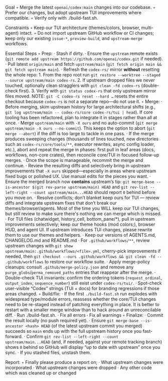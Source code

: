 Goal
◦ Merge the latest `openai/codex:main` changes into our codebase.
◦ Prefer our changes, but adopt upstream TUI improvements where compatible.
◦ Verify only with ./build-fast.sh.

Constraints
◦ Keep our TUI architecture (themes/colors, browser, multi-agent) intact.
◦ Do not import upstream GitHub workflow or CI changes; keep only our existing `issue-*`, `preview-build`, and `upstream-merge` workflows.

Essential Steps
◦ Prep:
  · Stash if dirty.
  · Ensure the `upstream` remote exists (`git remote add upstream https://github.com/openai/codex.git` if needed).
  · Pull latest `origin/main` and fetch `upstream/main` (`git fetch origin main && git fetch upstream main`).
  · Refresh the `codex-rs/` mirror **without** resetting the whole repo:
    1. From the repo root run `git restore --worktree --staged --source upstream/main codex-rs`.
    2. If upstream dropped files we never touched, optionally clean stragglers with `git clean -fd codex-rs` (double-check first).
    3. Verify with `git status codex-rs` that only upstream mirror files moved.
    NOTE: `git -C codex-rs reset --hard …` resets the entire checkout because `codex-rs` is not a separate repo—do not use it.
◦ Merge:
  · Before merging, skim upstream history for large architectural shifts (e.g., `git log upstream/main -- codex-rs/core codex-rs/tui | head`). If core tooling has been refactored, plan to integrate it in stages rather than all at once.
  · Merge `upstream/main` with `-X ours` and no auto-commit (`git merge upstream/main -X ours --no-commit`). This keeps the option to abort (`git merge --abort`) if the diff is too large to tackle in one pass.
  · If the merge produces sweeping changes (thousands of lines touched, new directories such as `codex-rs/core/tools/**`, executor rewrites, async config loader, etc.), abort and repeat the merge in phases: first pull in leaf areas (docs, workflows, non-core crates), then reconcile core/TUI in focused follow-up merges.
  · Once the scope is manageable, recommit the merge and continue.
  · Review the resulting diffs and selectively bring in upstream improvements that `-X ours` skipped—especially in areas where upstream fixed bugs or polished UX. Use manual edits for the pieces you want.
  · Ensure the merged branch now **contains** upstream’s tip: `git merge-base --is-ancestor $(git rev-parse upstream/main) HEAD` and `git rev-list --left-right --count upstream/main...HEAD` should report `0` behind before you move on.
  · Resolve conflicts; don’t blanket keep ours for TUI — review diffs and integrate upstream fixes that don’t break our themes/browser/agents. Most of the time you WILL keep our TUI changes, but still review to make sure there's nothing we can merge which is missed.
  · For TUI files (chatwidget, history_cell, bottom_pane/*), pull in upstream improvements selectively; keep our theme hooks (mod colors;), browser HUD, and agent UI. If upstream introduces TUI changes, please rewrite them to use our themes and helpers.
  · Keep our versions of AGENTS.md, CHANGELOG.md and README.md
  · For `.github/workflows/**`, review upstream changes with `git show upstream/main:.github/workflows/<file>.yml`, cherry-pick improvements if needed, then `git checkout --ours .github/workflows && git clean -fd -- .github/workflows` to restore our workflow suite.
  · Apply merge-policy cleanups: consult `.github/merge-policy.json` and remove any `purge_globs`/`perma_removed_paths` entries that reappear after the merge.
  · Double-check TUI invariants: confirm the ordering tokens (`request_ordinal`, `output_index`, `sequence_number`) still exist under `codex-rs/tui/`.
  · Spot-check user-visible “Codex” strings (TUI + docs) for branding regressions if those areas changed.
◦ Build/fix:
  · If the first `./build-fast.sh` run explodes with widespread type/module errors, reassess whether the core/TUI changes need to be re-staged instead of patching everything in place. It is better to restart with a smaller merge window than to hack around an unreconcilable diff.
  · Run ./build-fast.sh.
  · Fix all errors
  · Fix all warnings
◦ Finalize:
  · Commit the result locally (no push required yet).
  · Ensure `git merge-base --is-ancestor <hash> HEAD` (of the latest upstream commit you merged) succeeds so `main` ends up with the full upstream history once you fast-forward.
  · Confirm `git rev-list --left-right --count upstream/main...HEAD` (and, if needed, against your remote tracking branch) shows `0` behind so GitHub will display “up to date with upstream” once you sync.
  · If you stashed files, unstash them.

Report:
◦ Finally please produce a report on;
  · What upstream changes were incorporated
  · What upstream changes were dropped
  · Any other code which was cleaned up or changed

